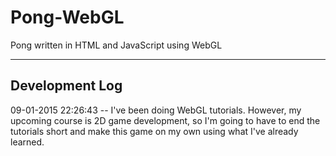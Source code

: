 # Pong-WebGL
Pong written in HTML and JavaScript using WebGL

---------------
Development Log
---------------

09-01-2015 22:26:43 -- I've been doing WebGL tutorials. However, my upcoming course is 2D game development, so I'm going to have to end the tutorials short and make this game on my own using what I've already learned.
